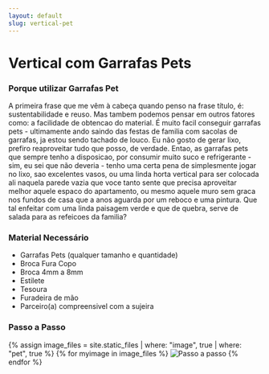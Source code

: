 ```yaml
---
layout: default
slug: vertical-pet
---
```

# Vertical com Garrafas Pets

### Porque utilizar Garrafas Pet
A primeira frase que me vêm à cabeça quando penso na frase título, é: sustentabilidade e reuso. Mas tambem podemos pensar em outros fatores como: a facilidade de obtencao do material. É muito facil conseguir garrafas pets - ultimamente ando saindo das festas de familia com sacolas de garrafas, ja estou sendo tachado de louco.
Eu não gosto de gerar lixo, prefiro reaproveitar tudo que posso, de verdade. Entao, as garrafas pets que sempre tenho a disposicao, por consumir muito suco e refrigerante - sim, eu sei que não deveria - tenho uma certa pena de simplesmente jogar no lixo, sao excelentes vasos, ou uma linda horta vertical para ser colocada ali naquela parede vazia que voce tanto sente que precisa aproveitar melhor aquele espaco do apartamento, ou mesmo aquele muro sem graca nos fundos de casa que a anos aguarda por um reboco e uma pintura. Que tal enfeitar com uma linda paisagem verde e que de quebra, serve de salada para as refeicoes da familia?

### Material Necessário
- Garrafas Pets (qualquer tamanho e quantidade)
- Broca Fura Copo
- Broca 4mm a 8mm
- Estilete
- Tesoura
- Furadeira de mão
- Parceiro(a) compreensivel com a sujeira

### Passo a Passo

{% assign image_files = site.static_files | where: "image", true | where: "pet", true  %}
{% for myimage in image_files %}
<img src="{{ myimage.path }}" alt="Passo a passo" class="img-responsive thumbnail">
{% endfor %}